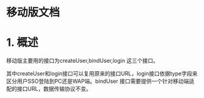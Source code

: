 # 移动版文档

# 1. 概述

移动版主要用的接口为createUser,bindUser,login 这三个接口。

其中createUser和login接口可以复用原来的接口URL，login接口依据type字段来区分用户SSO登陆到PC还是WAP端。bindUser 接口需要提供一个针对移动端适配的接口URL，数据传输协议不变。


